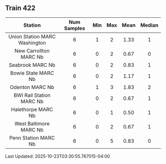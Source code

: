 ## Train 422

| Station | Num Samples | Min | Max | Mean | Median |
| :-----: | :---------: | :-: | :-: | :--: | :----: |
| Union Station MARC Washington | 6 | 1 | 2 | 1.33 | 1 |
| New Carrollton MARC Nb | 6 | 0 | 2 | 0.67 | 0 |
| Seabrook MARC Nb | 6 | 0 | 2 | 0.83 | 1 |
| Bowie State MARC Nb | 6 | 0 | 2 | 1.17 | 1 |
| Odenton MARC Nb | 6 | 1 | 3 | 1.83 | 2 |
| BWI Rail Station MARC Nb | 6 | 0 | 2 | 0.67 | 1 |
| Halethorpe MARC Nb | 6 | 0 | 1 | 0.50 | 1 |
| West Baltimore MARC Nb | 6 | 0 | 2 | 0.67 | 1 |
| Penn Station MARC Nb | 6 | 0 | 5 | 0.83 | 0 |


Last Updated: 2025-10-23T03:30:55.767015-04:00